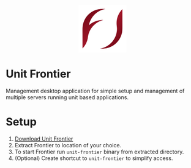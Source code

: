 <div style="display: flex; align-items: center; justify-content:center">
<img src="assets/img/frontier-logo.png" width="125" />
</div>

# Unit Frontier

Management desktop application for simple setup and management of multiple servers running unit based applications.

# Setup 

1. [Download Unit Frontier](/docs/Frontier/Download.md)
2. Extract Frontier to location of your choice.
3. To start Frontier run `unit-frontier` binary from extracted directory.
4. (Optional) Create shortcut to `unit-frontier` to simplify access.